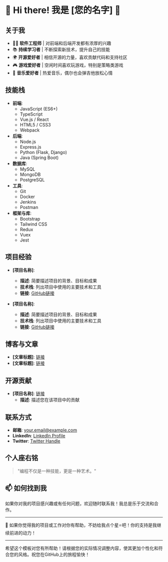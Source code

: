 # 🌟 Hi there! 我是 [您的名字] 🌟

## 关于我
- 👨‍💻 **软件工程师** | 对前端和后端开发都有浓厚的兴趣
- 📚 **持续学习者** | 不断探索新技术，提升自己的技能
- 🌍 **开源爱好者** | 相信开源的力量，喜欢贡献代码和支持社区
- 🎮 **游戏爱好者** | 空闲时间喜欢玩游戏，特别是策略类游戏
- 🎤 **音乐爱好者** | 热爱音乐，偶尔也会弹吉他放松心情

## 技能栈
- **前端**:
  - JavaScript (ES6+)
  - TypeScript
  - Vue.js / React
  - HTML5 / CSS3
  - Webpack
- **后端**:
  - Node.js
  - Express.js
  - Python (Flask, Django)
  - Java (Spring Boot)
- **数据库**:
  - MySQL
  - MongoDB
  - PostgreSQL
- **工具**:
  - Git
  - Docker
  - Jenkins
  - Postman
- **框架与库**:
  - Bootstrap
  - Tailwind CSS
  - Redux
  - Vuex
  - Jest

## 项目经验
- **[项目名称]**:
  - **描述**: 简要描述项目的背景、目标和成果
  - **技术栈**: 列出项目中使用的主要技术和工具
  - **链接**: [GitHub链接](https://github.com/yourusername/projectname)

- **[项目名称]**:
  - **描述**: 简要描述项目的背景、目标和成果
  - **技术栈**: 列出项目中使用的主要技术和工具
  - **链接**: [GitHub链接](https://github.com/yourusername/projectname)

## 博客与文章
- **[文章标题]**: [链接](https://yourblog.com/article-title)
- **[文章标题]**: [链接](https://yourblog.com/article-title)

## 开源贡献
- **[项目名称]**: [链接](https://github.com/otherusername/projectname)
  - **描述**: 描述您在该项目中的贡献

## 联系方式
- **邮箱**: [your.email@example.com](mailto:your.email@example.com)
- **LinkedIn**: [LinkedIn Profile](https://www.linkedin.com/in/yourusername/)
- **Twitter**: [Twitter Handle](https://twitter.com/yourusername)

## 个人座右铭
> "编程不仅是一种技能，更是一种艺术。"

## 📫 如何找到我
如果你对我的项目感兴趣或有任何问题，欢迎随时联系我！我总是乐于交流和合作。

---

🌟 如果你觉得我的项目或工作对你有帮助，不妨给我点个星⭐️吧！你的支持是我继续前进的动力！

---

希望这个模板对您有所帮助！请根据您的实际情况调整内容，使其更加个性化和符合您的风格。祝您在GitHub上的旅程愉快！
